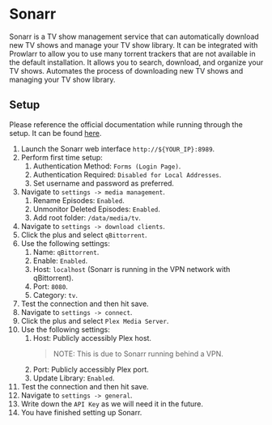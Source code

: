 # Sonarr

Sonarr is a TV show management service that can automatically download new TV shows and manage your TV show library. It can be integrated with Prowlarr to allow you to use many torrent trackers that are not available in the default installation. It allows you to search, download, and organize your TV shows. Automates the process of downloading new TV shows and managing your TV show library.

## Setup

Please reference the official documentation while running through the setup. It can be found [here](https://wiki.servarr.com/sonarr).

1. Launch the Sonarr web interface `http://${YOUR_IP}:8989`.
2. Perform first time setup:
   1. Authentication Method: `Forms (Login Page)`.
   2. Authentication Required: `Disabled for Local Addresses`.
   3. Set username and password as preferred.
3. Navigate to `settings -> media management`.
   1. Rename Episodes: `Enabled`.
   2. Unmonitor Deleted Episodes: `Enabled`.
   3. Add root folder: `/data/media/tv`.
4. Navigate to `settings -> download clients`.
5. Click the plus and select `qBittorrent`.
6. Use the following settings:
   1. Name: `qBittorrent`.
   2. Enable: `Enabled`.
   3. Host: `localhost` (Sonarr is running in the VPN network with qBittorrent).
   4. Port: `8080`.
   5. Category: `tv`.
7. Test the connection and then hit save.
8. Navigate to `settings -> connect`.
9. Click the plus and select `Plex Media Server`.
10. Use the following settings:
    1. Host: Publicly accessibly Plex host.
       > NOTE: This is due to Sonarr running behind a VPN.
    2. Port: Publicly accessibly Plex port.
    3. Update Library: `Enabled`.
11. Test the connection and then hit save.
12. Navigate to `settings -> general`.
13. Write down the `API Key` as we will need it in the future.
14. You have finished setting up Sonarr.
